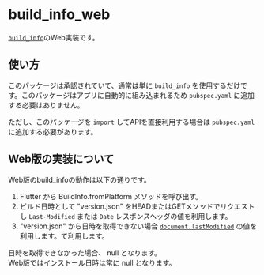 # build_info_web

[`build_info`][1]のWeb実装です。

## 使い方

このパッケージは承認されていて、通常は単に `build_info` を使用するだけです。このパッケージはアプリに自動的に組み込まれるため `pubspec.yaml` に追加する必要はありません。

ただし、このパッケージを `import` してAPIを直接利用する場合は `pubspec.yaml` に追加する必要があります。

## Web版の実装について

Web版のbuild_infoの動作は以下の通りです。

1. Flutter から BuildInfo.fromPlatform メソッドを呼び出す。
2. ビルド日時として "version.json" をHEADまたはGETメソッドでリクエストし `Last-Modified` または `Date` レスポンスヘッダの値を利用します。
3. "version.json" から日時を取得できない場合 [`document.lastModified`][web-1] の値を利用します。て利用します。

日時を取得できなかった場合、 null となります。  
Web版ではインストール日時は常に null となります。

[1]: https://pub.dev/packages/build_info
[2]: https://flutter.dev/docs/development/packages-and-plugins/developing-packages#endorsed-federated-plugin
[web-1]: https://developer.mozilla.org/docs/Web/API/Document/lastModified
